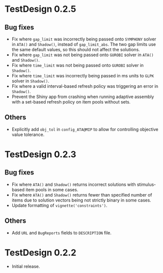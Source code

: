 # TestDesign 0.2.5

## Bug fixes

* Fix where `gap_limit` was incorrectly being passed onto `SYMPHONY` solver in `ATA()` and `Shadow()`, instead of `gap_limit_abs`. The two gap limits use the same default values, so this should not affect the solutions.
* Fix where `gap_limit` was not being passed onto `GUROBI` solver in `ATA()` and `Shadow()`.
* Fix where `time_limit` was not being passed onto `GUROBI` solver in `Shadow()`.
* Fix where `time_limit` was incorrectly being passed in ms units to `GLPK` solver in `Shadow()`.
* Fix where a valid interval-based refresh policy was triggering an error in `Shadow()`.
* Prevent the Shiny app from crashing when running adaptive assembly with a set-based refresh policy on item pools without sets.

## Others

* Explicitly add `obj_tol` in `config_ATA@MIP` to allow for controlling objective value tolerance.

# TestDesign 0.2.3

## Bug fixes

* Fix where `ATA()` and `Shadow()` returns incorrect solutions with stimulus-based item pools in some cases.
* Fix where `ATA()` and `Shadow()` returns fewer than specified number of items due to solution vectors being not strictly binary in some cases.
* Update formatting of `vignette('constraints')`.

## Others

* Add `URL` and `BugReports` fields to `DESCRIPTION` file.

# TestDesign 0.2.2

* Initial release.
